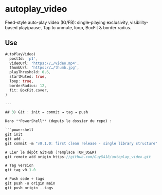 # autoplay_video

Feed-style auto-play video (IG/FB): single-playing exclusivity, visibility-based play/pause, Tap to unmute, loop, BoxFit & border radius.

## Use
```dart
AutoPlayVideo(
  postId: 'p1',
  videoUrl: 'https://…/video.mp4',
  thumbUrl: 'https://…/thumb.jpg',
  playThreshold: 0.6,
  startMuted: true,
  loop: true,
  borderRadius: 12,
  fit: BoxFit.cover,
)

---

## 3) Git : init → commit → tag → push

Dans **PowerShell** (depuis le dossier du repo) :

```powershell
git init
git add .
git commit -m "v0.1.0: first clean release - single library structure"

# Lier le dépôt GitHub (remplace TON_USER)
git remote add origin https://github.com/Guy5418/autoplay_video.git

# Tag version
git tag v0.1.0

# Push code + tags
git push -u origin main
git push origin --tags
